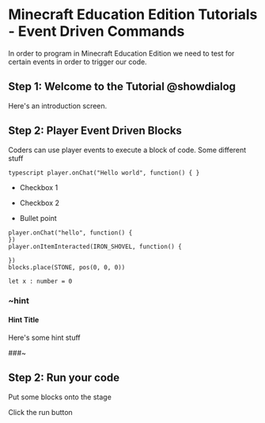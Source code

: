 # Minecraft Education Edition Tutorials - Event Driven Commands

In order to program in Minecraft Education Edition we need to test for certain events in order to trigger our code.

## Step 1: Welcome to the Tutorial @showdialog

Here's an introduction screen.


## Step 2: Player Event Driven Blocks

Coders can use player events to execute a block of code.
Some different stuff

``typescript
player.onChat("Hello world", function() {
}``

* Checkbox 1
* Checkbox 2

* Bullet point

```blocks
player.onChat("hello", function() {
})
player.onItemInteracted(IRON_SHOVEL, function() {
    
})
blocks.place(STONE, pos(0, 0, 0))
```



```template
let x : number = 0
```



### ~hint

#### Hint Title
Here's some hint stuff

###~

## Step 2: Run your code
Put some blocks onto the stage


Click the run button
